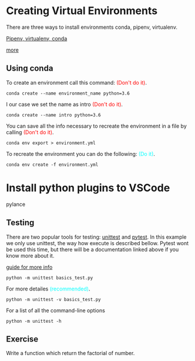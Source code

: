 

# Creating Virtual Environments

There are three ways to install environments
conda, pipenv, virtualenv.

[Pipenv, virtualenv, conda](https://medium.com/@krishnaregmi/pipenv-vs-virtualenv-vs-conda-environment-3dde3f6869ed)

[more](https://stackoverflow.com/questions/51042589/conda-version-pip-install-r-requirements-txt-target-lib/51043636)


## Using conda


To create an environment call this command: <span style="color:red">(Don't do it)</span>.
```
conda create --name environment_name python=3.6
```
I our case we set the name as intro <span style="color:red">(Don't do it)</span>.
```
conda create --name intro python=3.6
```
You can save all the info necessary to recreate the environment in a file by calling <span style="color:red">(Don't do it)</span>.

```
conda env export > environment.yml 
```
To recreate the environment you can do the following: <span style="color:cyan">(Do it)</span>.

```
conda env create -f environment.yml
```





# Install python plugins to VSCode

pylance

## Testing

There are two popular tools for testing: [unittest](https://docs.python.org/3/library/unittest.html) and [pytest](https://docs.pytest.org/en/latest/getting-started.html). In this example we only use unittest, the way how execute is described bellow. Pytest wont be used this time, but there will be a documentation linked above if you know more about it.


[guide for more info](https://docs.python-guide.org/writing/tests/)

```
python -m unittest basics_test.py
```
For more detailes <span style="color:cyan">(recommended)</span>.
```
python -m unittest -v basics_test.py
```

For a list of all the command-line options
```
python -m unittest -h
```


## Exercise 

Write a function which return the factorial of number.